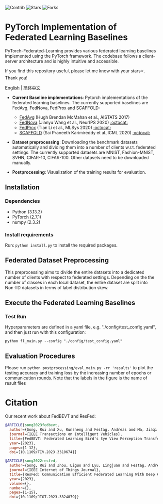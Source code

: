 <img src="https://img.shields.io/badge/Contributions-Welcome-278ea5" alt="Contrib"/> ![Stars](https://img.shields.io/github/stars/rruisong/pytorch_federated_learning?color=yellow&label=Stars) ![Forks](https://img.shields.io/github/forks/rruisong/pytorch_federated_learning?color=green&label=Forks)

# PyTorch Implementation of Federated Learning Baselines

PyTorch-Federated-Learning provides various federated learning baselines implemented using the PyTorch framework. The
codebase follows a client-server architecture and is highly intuitive and accessible.

If you find this repository useful, please let me know with your stars:star:. Thank you!

[English](README.md) | [简体中文](README.zh-CN.md)

* **Current Baseline implementations**: Pytorch implementations of the federated learning baselines. The currently
  supported baselines are FedAvg, FedNova, FedProx and SCAFFOLD:
    + [FedAvg](https://arxiv.org/abs/1602.05629) (Hugh Brendan McMahan et al., AISTATS 2017)
    + [FedNova](https://arxiv.org/abs/2007.07481) (Jianyu Wang et al., NeurIPS
        2020) [:octocat:](https://github.com/JYWa/FedNova)
    + [FedProx](https://arxiv.org/abs/1812.06127) (Tian Li et al., MLSys
        2020) [:octocat:](https://github.com/litian96/FedProx)
    + [SCAFFOLD](https://arxiv.org/abs/1910.06378) (Sai Praneeth Karimireddy et al.,ICML
        2020) [:octocat:](https://github.com/ki-ljl/Scaffold-Federated-Learning)

* **Dataset preprocessing**: Downloading the benchmark datasets automatically and dividing them into a number of clients
  w.r.t. federated settings. The currently supported datasets are MNIST, Fashion-MNIST, SVHN, CIFAR-10, CIFAR-100. Other
  datasets need to be downloaded manually.
* **Postprocessing**: Visualization of the training results for evaluation.

## Installation

### Dependencies

- Python (3.13.3)
- PyTorch (2.7.1)
- numpy (2.3.2)

### Install requirements

Run: `python install.py` to install the required packages.

## Federated Dataset Preprocessing

This preprocessing aims to divide the entire datasets into a dedicated number of clients with respect to federated
settings.
Depending on the the number of classes in each local dataset, the entire dataset are split into Non-IID datasets in
terms of label distribution skew.

## Execute the Federated Learning Baselines

### Test Run

Hyperparameters are defined in a yaml file, e.g. "./config/test_config.yaml", and then just run with this configuration:

```
python fl_main.py --config "./config/test_config.yaml"
```

## Evaluation Procedures

Please run `python postprocessing/eval_main.py -rr 'results'` to plot the testing accuracy and training loss by the
increasing number of epochs or communication rounds.
Note that the labels in the figure is the name of result files

# Citation

Our recent work about FedBEVT and ResFed:

```bibtex
@ARTICLE{song2023fedbevt,
  author={Song, Rui and Xu, Runsheng and Festag, Andreas and Ma, Jiaqi and Knoll, Alois},
  journal={IEEE Transactions on Intelligent Vehicles}, 
  title={FedBEVT: Federated Learning Bird's Eye View Perception Transformer in Road Traffic Systems}, 
  year={2023},
  pages={1-12},
  doi={10.1109/TIV.2023.3310674}}
```

```bibtex
@ARTICLE{song2022resfed,
  author={Song, Rui and Zhou, Liguo and Lyu, Lingjuan and Festag, Andreas and Knoll, Alois},
  journal={IEEE Internet of Things Journal}, 
  title={ResFed: Communication Efficient Federated Learning With Deep Compressed Residuals}, 
  year={2023},
  volume={},
  number={},
  pages={1-15},
  doi={10.1109/JIOT.2023.3324079}}
```
